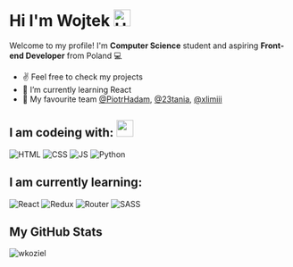 

# Hi I'm Wojtek <img src='https://qpluspicture.oss-cn-beijing.aliyuncs.com/6LjjQA/Hi.gif' alt='Hi' width="30"/>

Welcome to my profile! I'm **Computer Science** student and aspiring **Front-end Developer** from Poland 💻

- ✌ Feel free to check my projects
- 🌱 I’m currently learning React
- 👯 My favourite team [@PiotrHadam](https://github.com/PiotrHadam), [@23tania](https://github.com/23tania), [@xlimiii](https://github.com/xlimiii)

## I am codeing with: <img src="https://media.giphy.com/media/WUlplcMpOCEmTGBtBW/giphy.gif" width="30"> 
![HTML](https://img.shields.io/badge/HTML5-000?style=for-the-badge&logo=html5)
![CSS](https://img.shields.io/badge/CSS3-000?&style=for-the-badge&logo=css3)
![JS](https://img.shields.io/badge/JavaScript-000?style=for-the-badge&logo=javascript)
![Python](https://img.shields.io/badge/Python-000?style=for-the-badge&logo=python)

## I am currently learning:
![React](https://img.shields.io/badge/React-000?style=for-the-badge&logo=react&logoColor=61DAFB)
![Redux](	https://img.shields.io/badge/Redux-000?style=for-the-badge&logo=redux&logoColor=white)
![Router](https://img.shields.io/badge/React_Router-000?style=for-the-badge&logo=react-router)
![SASS](https://img.shields.io/badge/SASS-000.svg?style=for-the-badge&logo=SASS&logoColor=white)

## My GitHub Stats
<img align="center" src="https://github-readme-streak-stats.herokuapp.com/?user=wkoziel&" alt="wkoziel" />

